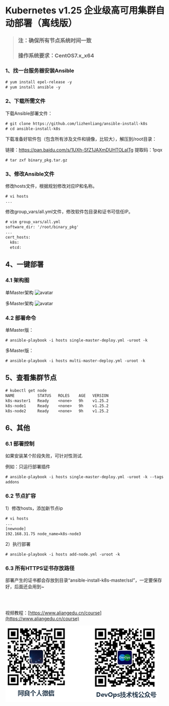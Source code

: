 # Kubernetes v1.25 企业级高可用集群自动部署（离线版）
>### 注：确保所有节点系统时间一致
>### 操作系统要求：CentOS7.x_x64

### 1、找一台服务器安装Ansible
```
# yum install epel-release -y
# yum install ansible -y
```
### 2、下载所需文件

下载Ansible部署文件：

```
# git clone https://github.com/lizhenliang/ansible-install-k8s
# cd ansible-install-k8s
```

下载准备好软件包（包含所有涉及文件和镜像，比较大），解压到/root目录：

链接：https://pan.baidu.com/s/1UXh-SfZ1JAXmDUHTOLaITg 
提取码：1pqx 
```
# tar zxf binary_pkg.tar.gz
```
### 3、修改Ansible文件

修改hosts文件，根据规划修改对应IP和名称。

```
# vi hosts
...
```
修改group_vars/all.yml文件，修改软件包目录和证书可信任IP。

```
# vim group_vars/all.yml
software_dir: '/root/binary_pkg'
...
cert_hosts:
  k8s:
  etcd:
```
## 4、一键部署
### 4.1 架构图
单Master架构
![avatar](https://github.com/lizhenliang/ansible-install-k8s/blob/master/single-master.jpg)

多Master架构
![avatar](https://github.com/lizhenliang/ansible-install-k8s/blob/master/multi-master.jpg)
### 4.2 部署命令
单Master版：
```
# ansible-playbook -i hosts single-master-deploy.yml -uroot -k
```
多Master版：
```
# ansible-playbook -i hosts multi-master-deploy.yml -uroot -k
```

## 5、查看集群节点
```
# kubectl get node
NAME          STATUS   ROLES    AGE   VERSION
k8s-master1   Ready    <none>   9h    v1.25.2
k8s-node1     Ready    <none>   9h    v1.25.2
k8s-node2     Ready    <none>   9h    v1.25.2
```

## 6、其他
### 6.1 部署控制
如果安装某个阶段失败，可针对性测试.

例如：只运行部署插件
```
# ansible-playbook -i hosts single-master-deploy.yml -uroot -k --tags addons
```

### 6.2 节点扩容
1）修改hosts，添加新节点ip
```
# vi hosts
...
[newnode]
192.168.31.75 node_name=k8s-node3
```
2）执行部署
```
# ansible-playbook -i hosts add-node.yml -uroot -k
```
### 6.3 所有HTTPS证书存放路径
部署产生的证书都会存放到目录“ansible-install-k8s-master/ssl”，一定要保存好，后面还会用到~

<br/>
<br/>

视频教程：[https://www.aliangedu.cn/course](https://www.aliangedu.cn/course)

![avatar](https://github.com/lizhenliang/Shell-Python-Document/blob/master/%E8%81%94%E7%B3%BB%E6%96%B9%E5%BC%8F.png)
